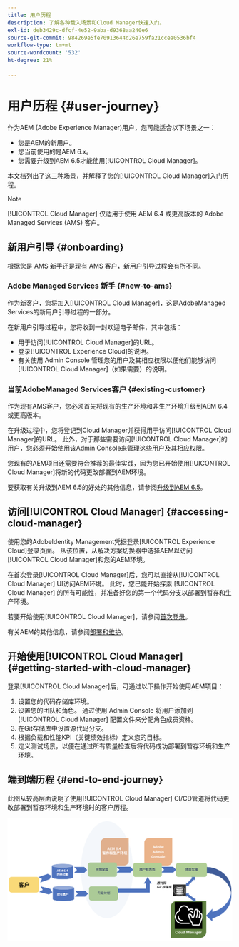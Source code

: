 ```yaml
---
title: 用户历程
description: 了解各种载入场景和Cloud Manager快速入门。
exl-id: deb3429c-dfcf-4e52-9aba-d9368aa240e6
source-git-commit: 984269e5fe70913644d26e759fa21ccea0536bf4
workflow-type: tm+mt
source-wordcount: '532'
ht-degree: 21%

---
```



# 用户历程 {#user-journey}

作为AEM (Adobe Experience Manager)用户，您可能适合以下场景之一：

* 您是AEM的新用户。
* 您当前使用的是AEM 6.x。
* 您需要升级到AEM 6.5才能使用[!UICONTROL Cloud Manager]。

本文档列出了这三种场景，并解释了您的[!UICONTROL Cloud Manager]入门历程。

>[!NOTE]
>
>[!UICONTROL Cloud Manager] 仅适用于使用 AEM 6.4 或更高版本的 Adobe Managed Services (AMS) 客户。

## 新用户引导 {#onboarding}

根据您是 AMS 新手还是现有 AMS 客户，新用户引导过程会有所不同。

### Adobe Managed Services 新手 {#new-to-ams}

作为新客户，您将加入[!UICONTROL Cloud Manager]，这是AdobeManaged Services的新用户引导过程的一部分。

在新用户引导过程中，您将收到一封欢迎电子邮件，其中包括：

* 用于访问[!UICONTROL Cloud Manager]的URL。
* 登录[!UICONTROL Experience Cloud]的说明。
* 有关使用 Admin Console 管理您的用户及其相应权限以便他们能够访问 [!UICONTROL Cloud Manager]（如果需要）的说明。

### 当前AdobeManaged Services客户 {#existing-customer}

作为现有AMS客户，您必须首先将现有的生产环境和非生产环境升级到AEM 6.4或更高版本。

在升级过程中，您将登记到Cloud Manager并获得用于访问[!UICONTROL Cloud Manager]的URL。 此外，对于那些需要访问[!UICONTROL Cloud Manager]的用户，您必须开始使用该Admin Console来管理这些用户及其相应权限。

您现有的AEM项目还需要符合推荐的最佳实践，因为您已开始使用[!UICONTROL Cloud Manager]将新的代码更改部署到AEM环境。

要获取有关升级到AEM 6.5的好处的其他信息，请参阅[升级到AEM 6.5](https://experienceleague.adobe.com/en/docs/experience-manager-65/content/implementing/deploying/upgrading/upgrade)。

## 访问[!UICONTROL Cloud Manager] {#accessing-cloud-manager}

使用您的AdobeIdentity Management凭据登录[!UICONTROL Experience Cloud]登录页面。 从该位置，从解决方案切换器中选择AEM以访问[!UICONTROL Cloud Manager]和您的AEM环境。

在首次登录[!UICONTROL Cloud Manager]后，您可以直接从[!UICONTROL Cloud Manager] UI访问AEM环境。 此时，您已能开始探索 [!UICONTROL Cloud Manager] 的所有可能性，并准备好您的第一个代码分支以部署到暂存和生产环境。

若要开始使用[!UICONTROL Cloud Manager]，请参阅[首次登录](/help/getting-started/first-time-login.md)。

有关AEM的其他信息，请参阅[部署和维护](https://experienceleague.adobe.com/zh-hans/docs/experience-manager-65/content/implementing/deploying/deploying/deploy)。

## 开始使用[!UICONTROL Cloud Manager] {#getting-started-with-cloud-manager}

登录[!UICONTROL Cloud Manager]后，可通过以下操作开始使用AEM项目：

1. 设置您的代码存储库环境。
1. 设置您的团队和角色。 通过使用 Admin Console 将用户添加到 [!UICONTROL Cloud Manager] 配置文件来分配角色成员资格。
1. 在Git存储库中设置源代码分支。
1. 根据负载和性能KPI（关键绩效指标）定义您的目标。
1. 定义测试场景，以便在通过所有质量检查后将代码成功部署到暂存环境和生产环境。

## 端到端历程 {#end-to-end-journey}

此图从较高层面说明了使用[!UICONTROL Cloud Manager] CI/CD管道将代码更改部署到暂存环境和生产环境时的客户历程。

![端到端历程](/help/assets/screen_shot_2018-05-15at124004pm.png)
